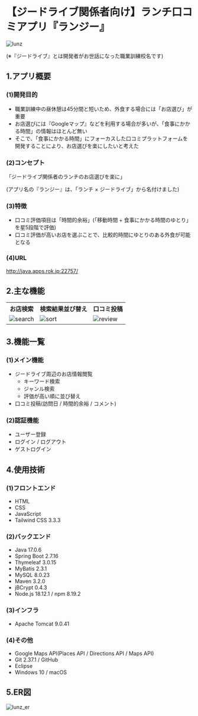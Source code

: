 # 【ジードライブ関係者向け】ランチ口コミアプリ『ランジー』

![lunz](https://github.com/yamamoto117/lunz/assets/99392507/d67e36c1-3814-4159-87c6-c8d16edefed1)

(※『ジードライブ』とは開発者がお世話になった職業訓練校名です)

## 1.アプリ概要

### (1)開発目的
* 職業訓練中の昼休憩は45分間と短いため、外食する場合には「お店選び」が重要
* お店選びには『Googleマップ』などを利用する場合が多いが、「食事にかかる時間」の情報はほとんど無い
* そこで、「食事にかかる時間」にフォーカスした口コミプラットフォームを開発することにより、お店選びを楽にしたいと考えた

### (2)コンセプト
「ジードライブ関係者のランチのお店選びを楽に」

(アプリ名の『ランジー』は、「ランチ × ジードライブ」から名付けました)

### (3)特徴
* 口コミ評価項目は「時間的余裕」(「移動時間 + 食事にかかる時間のゆとり」を星5段階で評価)
* 口コミ評価が高いお店を選ぶことで、比較的時間にゆとりのある外食が可能となる

### (4)URL
http://java.apps.rok.jp:22757/

## 2.主な機能

<table>
	<tr>
		<th style="text-align: center">お店検索</th>
		<th style="text-align: center">検索結果並び替え</th>
		<th style="text-align: center">口コミ投稿</th>
	</tr>
	<tr>
		<td><img alt="search" src="https://github.com/yamamoto117/lunz/assets/99392507/e45d2660-e80c-4d91-b3ed-79e64dbde460"></td>
		<td><img alt="sort" src="https://github.com/yamamoto117/lunz/assets/99392507/e64893bf-587c-4d2f-b74f-62874c5c9c08"></td>
		<td><img alt="review" src="https://github.com/yamamoto117/lunz/assets/99392507/3d511135-2f7d-4107-8c7b-f0e7322ced63"></td>
    </tr>
</table>

## 3.機能一覧
### (1)メイン機能
* ジードライブ周辺のお店情報閲覧
	* キーワード検索
	* ジャンル検索
	* 評価が高い順に並び替え
* 口コミ投稿(訪問日 / 時間的余裕 / コメント)

### (2)認証機能
* ユーザー登録
* ログイン / ログアウト
* ゲストログイン

## 4.使用技術
### (1)フロントエンド
* HTML
* CSS
* JavaScript
* Tailwind CSS 3.3.3

### (2)バックエンド
* Java 17.0.6
* Spring Boot 2.7.16
* Thymeleaf 3.0.15
* MyBatis 2.3.1
* MySQL 8.0.23
* Maven 3.2.0
* jBCrypt 0.4.3
* Node.js 18.12.1 / npm 8.19.2

### (3)インフラ
* Apache Tomcat 9.0.41

### (4)その他
* Google Maps API(Places API / Directions API / Maps API)
* Git 2.37.1 / GitHub
* Eclipse
* Windows 10 / macOS

## 5.ER図
![lunz_er](https://github.com/yamamoto117/lunz/assets/99392507/4da677c5-a803-472d-9891-ff834a6a2554)